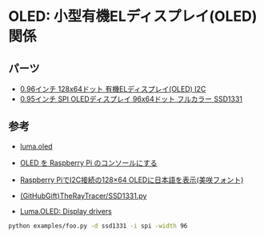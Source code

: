 # OLED: 小型有機ELディスプレイ(OLED)関係

## パーツ
* [0.96インチ 128x64ドット 有機ELディスプレイ(OLED) I2C](http://akizukidenshi.com/catalog/g/gP-12031/)
* [0.95インチ SPI OLEDディスプレイ 96x64ドット フルカラー SSD1331](https://www.amazon.co.jp/gp/product/B0711RKXB5/)

## 参考

* [luma.oled](https://github.com/rm-hull/luma.oled)

* [OLED を Raspberry Pi のコンソールにする](http://purose.net/fanout/index.php?OLED%20%E3%82%92%20Raspberry%20Pi%20%E3%81%AE%E3%82%B3%E3%83%B3%E3%82%BD%E3%83%BC%E3%83%AB%E3%81%AB%E3%81%99%E3%82%8B)

* [Raspberry PiでI2C接続の128×64 OLEDに日本語を表示(美咲フォント)](http://ytkyk.info/blog/2016/06/19/raspberry-pi%E3%81%A7128x64%E3%81%AEoled%E3%81%AB%E6%97%A5%E6%9C%AC%E8%AA%9E%E3%82%92%E8%A1%A8%E7%A4%BA%E7%BE%8E%E5%92%B2%E3%83%95%E3%82%A9%E3%83%B3%E3%83%88/)

* [(GitHubGift)TheRayTracer/SSD1331.py](https://gist.github.com/TheRayTracer/dd12c498e3ecb9b8b47f)

* [Luma.OLED: Display drivers](https://luma-oled.readthedocs.io/en/latest/)

```bash
python examples/foo.py -d ssd1331 -i spi -width 96
```
